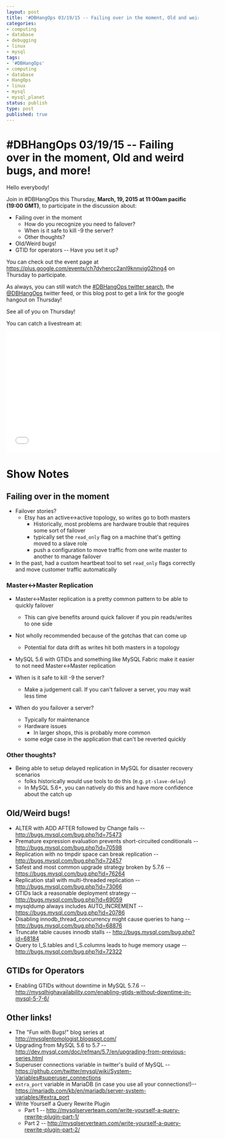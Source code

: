```yaml
---
layout: post
title: '#DBHangOps 03/19/15 -- Failing over in the moment, Old and weird bugs, and more!'
categories:
- computing
- database
- debugging
- linux
- mysql
tags:
- '#DBHangOps'
- computing
- database
- HangOps
- linux
- mysql
- mysql_planet
status: publish
type: post
published: true
---
```

\#DBHangOps 03/19/15 -- Failing over in the moment, Old and weird bugs, and more!
=========================================================

Hello everybody!

Join in \#DBHangOps this Thursday, **March, 19, 2015 at 11:00am pacific (19:00 GMT)**, to participate in the discussion about:

* Failing over in the moment
  * How do you recognize you need to failover?
  * When is it safe to kill -9 the server?
  * Other thoughts?
* Old/Weird bugs!
* GTID for operators -- Have you set it up?

You can check out the event page at https://plus.google.com/events/ch7dvhercc2anl9knnvig02hng4 on Thursday to participate.

As always, you can still watch the [\#DBHangOps twitter search](https://twitter.com/search/realtime?q=%23DBHangOps), the [@DBHangOps](https://twitter.com/dbhangops) twitter feed, or this blog post to get a link for the google hangout on Thursday!

See all of you on Thursday!

You can catch a livestream at:

<iframe width="560" height="315" src="//www.youtube.com/embed/nCSPA6Mwn3Y" frameborder="0" allowfullscreen></iframe>


<a id='show-notes'>Show Notes</a>
==========
## Failing over in the moment
* Failover stories?
  * Etsy has an active<->active topology, so writes go to both masters
    * Historically, most problems are hardware trouble that requires some sort of failover
    * typically set the `read_only` flag on a machine that's getting moved to a slave role
    * push a configuration to move traffic from one write master to another to manage failover
* In the past, had a custom heartbeat tool to set `read_only` flags correctly and move customer traffic automatically

### Master<->Master Replication
* Master<->Master replication is a pretty common pattern to be able to quickly failover
  * This can give benefits around quick failover if you pin reads/writes to one side
* Not wholly recommended because of the gotchas that can come up
  * Potential for data drift as writes hit both masters in a topology
* MySQL 5.6 with GTIDs and something like MySQL Fabric make it easier to not need Master<->Master replication

* When is it safe to kill -9 the server?
  * Make a judgement call. If you can't failover a server, you may wait less time
* When do you failover a server?
  * Typically for maintenance
  * Hardware issues
    * In larger shops, this is probably more common
  * some edge case in the application that can't be reverted quickly

### Other thoughts?
* Being able to setup delayed replication in MySQL for disaster recovery scenarios
  * folks historically would use tools to do this (e.g. `pt-slave-delay`)
  * In MySQL 5.6+, you can natively do this and have more confidence about the catch up

## Old/Weird bugs!
* ALTER with ADD AFTER followed by Change fails -- http://bugs.mysql.com/bug.php?id=75473
* Premature expression evaluation prevents short-circuited conditionals -- http://bugs.mysql.com/bug.php?id=70598
* Replication with no tmpdir space can break replication -- http://bugs.mysql.com/bug.php?id=72457
* Safest and most common upgrade strategy broken by 5.7.6 -- https://bugs.mysql.com/bug.php?id=76264
* Replication stall with multi-threaded replication -- http://bugs.mysql.com/bug.php?id=73066
* GTIDs lack a reasonable deployment strategy -- http://bugs.mysql.com/bug.php?id=69059
* mysqldump always includes AUTO_INCREMENT -- https://bugs.mysql.com/bug.php?id=20786
* Disabling innodb_thread_concurrency might cause queries to hang -- http://bugs.mysql.com/bug.php?id=68876
* Truncate table causes innodb stalls -- http://bugs.mysql.com/bug.php?id=68184
* Query to I_S.tables and I_S.columns leads to huge memory usage -- http://bugs.mysql.com/bug.php?id=72322

## GTIDs for Operators
* Enabling GTIDs without downtime in MySQL 5.7.6 -- http://mysqlhighavailability.com/enabling-gtids-without-downtime-in-mysql-5-7-6/

## Other links!
* The "Fun with Bugs!" blog series at http://mysqlentomologist.blogspot.com/
* Upgrading from MySQL 5.6 to 5.7 -- http://dev.mysql.com/doc/refman/5.7/en/upgrading-from-previous-series.html
* Superuser connections variable in twitter's build of MySQL -- https://github.com/twitter/mysql/wiki/System-Variables#superuser_connections
* `extra_port` variable in MariaDB (in case you use all your connections!)-- https://mariadb.com/kb/en/mariadb/server-system-variables/#extra_port
* Write Yourself a Query Rewrite Plugin
  * Part 1 -- http://mysqlserverteam.com/write-yourself-a-query-rewrite-plugin-part-1/
  * Part 2 -- http://mysqlserverteam.com/write-yourself-a-query-rewrite-plugin-part-2/






